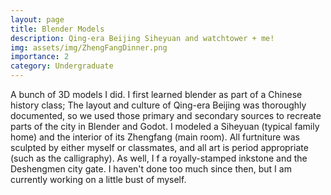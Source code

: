 ```yaml
---
layout: page
title: Blender Models
description: Qing-era Beijing Siheyuan and watchtower + me!
img: assets/img/ZhengFangDinner.png
importance: 2
category: Undergraduate
---
```

A bunch of 3D models I did. I first learned blender as part of a Chinese history class; The layout and culture of Qing-era Beijing was thoroughly documented, so we used those primary and secondary sources to recreate parts of the city in Blender and Godot. I modeled a Siheyuan (typical family home) and the interior of its Zhengfang (main room). All furtniture was sculpted by either myself or classmates, and all art is period appropriate (such as the calligraphy). As well, I f a royally-stamped inkstone and the Deshengmen city gate. I haven't done too much since then, but I am currently working on a little bust of myself.
